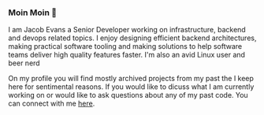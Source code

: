 ### Moin Moin 👋

I am Jacob Evans a Senior Developer working on infrastructure, backend and devops related topics. I enjoy designing efficient backend architectures, making practical software tooling and making solutions to help software teams deliver high quality features faster. I'm also an avid Linux user and beer nerd

On my profile you will find mostly archived projects from my past the I keep here for sentimental reasons. If you would like to dicuss what I am currently working on or would like to ask questions about any of my past code. You can connect with me [here](https://www.linkedin.com/in/jacobtheevans/). 
